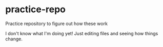 # practice-repo
Practice repository to figure out how these work

I don't know what I'm doing yet! Just editing files and seeing how things change.
